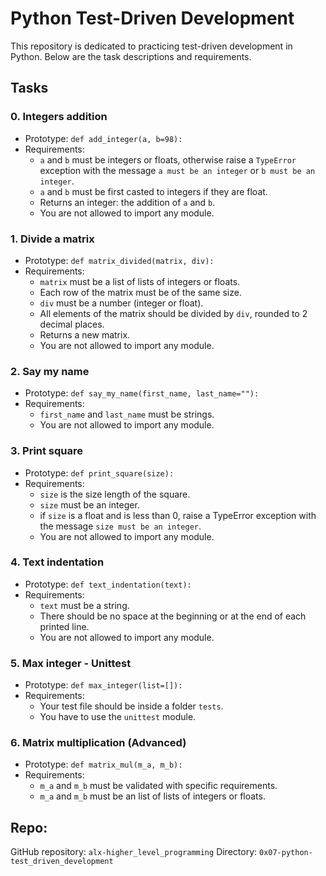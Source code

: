 # Python Test-Driven Development

This repository is dedicated to practicing test-driven development in Python. Below are the task descriptions and requirements.

## Tasks

### 0. Integers addition

- Prototype: `def add_integer(a, b=98):`
- Requirements:
  - `a` and `b` must be integers or floats, otherwise raise a `TypeError` exception with the message `a must be an integer` or `b must be an integer`.
  - `a` and `b` must be first casted to integers if they are float.
  - Returns an integer: the addition of `a` and `b`.
  - You are not allowed to import any module.

### 1. Divide a matrix

- Prototype: `def matrix_divided(matrix, div):`
- Requirements:
  - `matrix` must be a list of lists of integers or floats.
  - Each row of the matrix must be of the same size.
  - `div` must be a number (integer or float).
  - All elements of the matrix should be divided by `div`, rounded to 2 decimal places.
  - Returns a new matrix.
  - You are not allowed to import any module.

### 2. Say my name

- Prototype: `def say_my_name(first_name, last_name=""):`
- Requirements:
  - `first_name` and `last_name` must be strings.
  - You are not allowed to import any module.

### 3. Print square

- Prototype: `def print_square(size):`
- Requirements:
  - `size` is the size length of the square.
  - `size` must be an integer.
  - if `size` is a float and is less than 0, raise a TypeError exception with the message `size must be an integer`.
  - You are not allowed to import any module.

### 4. Text indentation

- Prototype: `def text_indentation(text):`
- Requirements:
  - `text` must be a string.
  - There should be no space at the beginning or at the end of each printed line.
  - You are not allowed to import any module.

### 5. Max integer - Unittest

- Prototype: `def max_integer(list=[]):`
- Requirements:
  - Your test file should be inside a folder `tests`.
  - You have to use the `unittest` module.

### 6. Matrix multiplication (Advanced)

- Prototype: `def matrix_mul(m_a, m_b):`
- Requirements:
  - `m_a` and `m_b` must be validated with specific requirements.
  - `m_a` and `m_b` must be an list of lists of integers or floats.

## Repo:

GitHub repository: `alx-higher_level_programming`
Directory: `0x07-python-test_driven_development`
